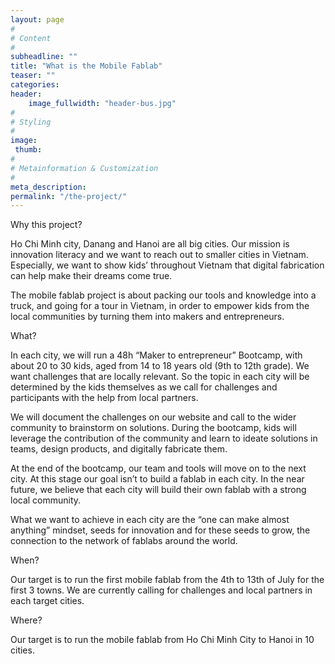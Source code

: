 ```yaml
---
layout: page
#
# Content
#
subheadline: ""
title: "What is the Mobile Fablab"
teaser: ""
categories:
header:
    image_fullwidth: "header-bus.jpg"
#
# Styling
#
image:
 thumb:
#
# Metainformation & Customization
#
meta_description:
permalink: "/the-project/"
---
```


Why this project?

Ho Chi Minh city, Danang and Hanoi are all big cities. Our mission is innovation literacy and we want to reach out to smaller cities in Vietnam. Especially, we want to show kids’ throughout Vietnam that digital fabrication can help make their dreams come true. 

The mobile fablab project is about packing our tools and knowledge into a truck, and going for a tour in Vietnam, in order to empower kids from the local communities by turning them into makers and entrepreneurs.

What?

In each city, we will run a 48h “Maker to entrepreneur” Bootcamp, with about 20 to 30 kids, aged from 14 to 18 years old (9th to 12th grade). We want challenges that are locally relevant.
So the topic in each city will be determined by the kids themselves as we call for challenges and participants with the help from local partners. 

We will document the challenges on our website and call to the wider community to brainstorm on solutions. During the bootcamp, kids will leverage the contribution of the community and learn to ideate solutions in teams, design products, and digitally fabricate them. 

At the end of the bootcamp, our team and tools will move on to the next city. At this stage our goal isn’t to build a fablab in each city. In the near future, we believe that each city will build their own fablab with a strong local community. 

What we want to achieve in each city are the “one can make almost anything” mindset, seeds for innovation and for these seeds to grow, the connection to the network of fablabs around the world.

When?

Our target is to run the first mobile fablab from the 4th to 13th of July for the first 3 towns.
We are currently calling for challenges and local partners in each target cities.

Where?

Our target is to run the mobile fablab from Ho Chi Minh City to Hanoi in 10 cities.
 
